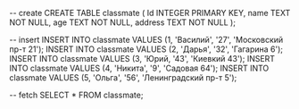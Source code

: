 -- create
CREATE TABLE classmate (
  Id INTEGER PRIMARY KEY,
  name    TEXT NOT NULL,
  age     TEXT NOT NULL,
  address TEXT NOT NULL
);

-- insert
INSERT INTO classmate VALUES (1, 'Василий', '27', 'Московский пр-т 21');
INSERT INTO classmate VALUES (2, 'Дарья', '32', 'Гагарина 6');
INSERT INTO classmate VALUES (3, 'Юрий, '43', 'Киевкий 43');
INSERT INTO classmate VALUES (4, 'Никита', '9', 'Садовая 64');
INSERT INTO classmate VALUES (5, 'Ольга', '56', 'Ленинградский пр-т 5');


-- fetch 
SELECT * FROM classmate;
